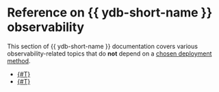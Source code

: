 # Reference on {{ ydb-short-name }} observability

This section of {{ ydb-short-name }} documentation covers various observability-related topics that do **not** depend on a [chosen deployment method](../../devops/index.md).

* [{#T}](metrics/index.md)
* [{#T}](metrics/grafana-dashboards.md)
